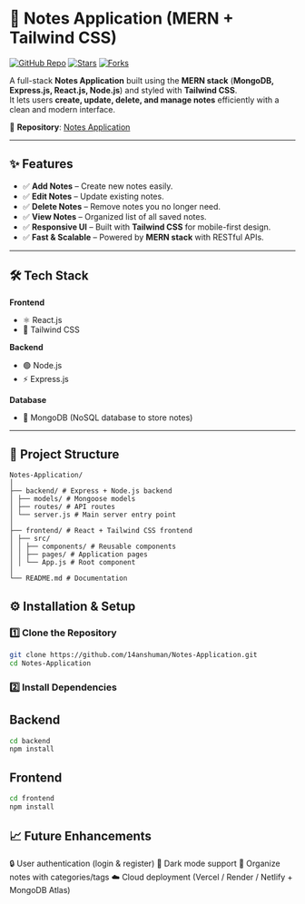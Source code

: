 # 📝 Notes Application (MERN + Tailwind CSS)

[![GitHub Repo](https://img.shields.io/badge/Repo-Notes--Application-blue?logo=github)](https://github.com/14anshuman/Notes-Application)
[![Stars](https://img.shields.io/github/stars/14anshuman/Notes-Application?style=social)](https://github.com/14anshuman/Notes-Application/stargazers)
[![Forks](https://img.shields.io/github/forks/14anshuman/Notes-Application?style=social)](https://github.com/14anshuman/Notes-Application/network/members)

A full-stack **Notes Application** built using the **MERN stack** (**MongoDB, Express.js, React.js, Node.js**) and styled with **Tailwind CSS**.  
It lets users **create, update, delete, and manage notes** efficiently with a clean and modern interface.  


📂 **Repository**: [Notes Application](https://github.com/14anshuman/Notes-Application)

---

## ✨ Features

- ✅ **Add Notes** – Create new notes easily.  
- ✅ **Edit Notes** – Update existing notes.  
- ✅ **Delete Notes** – Remove notes you no longer need.  
- ✅ **View Notes** – Organized list of all saved notes.  
- ✅ **Responsive UI** – Built with **Tailwind CSS** for mobile-first design.  
- ✅ **Fast & Scalable** – Powered by **MERN stack** with RESTful APIs.  

---

## 🛠️ Tech Stack

**Frontend**  
- ⚛️ React.js  
- 🎨 Tailwind CSS  

**Backend**  
- 🟢 Node.js  
- ⚡ Express.js  

**Database**  
- 🍃 MongoDB (NoSQL database to store notes)  

---

## 📂 Project Structure

```
Notes-Application/
│
├── backend/ # Express + Node.js backend
│ ├── models/ # Mongoose models
│ ├── routes/ # API routes
│ └── server.js # Main server entry point
│
├── frontend/ # React + Tailwind CSS frontend
│ ├── src/
│ │ ├── components/ # Reusable components
│ │ ├── pages/ # Application pages
│ │ └── App.js # Root component
│
└── README.md # Documentation 
```
## ⚙️ Installation & Setup

### 1️⃣ Clone the Repository
```bash
git clone https://github.com/14anshuman/Notes-Application.git
cd Notes-Application
```
### 2️⃣ Install Dependencies
## Backend
```bash
cd backend
npm install
```
## Frontend
```bash
cd frontend
npm install
```


## 📈 Future Enhancements
🔒 User authentication (login & register)
🌙 Dark mode support
📂 Organize notes with categories/tags
☁️ Cloud deployment (Vercel / Render / Netlify + MongoDB Atlas)
